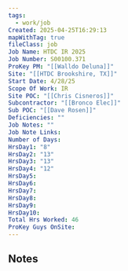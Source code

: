 ```yaml
---
tags:
  - work/job
Created: 2025-04-25T16:29:13
mapWithTag: true
fileClass: job
Job Name: HTDC IR 2025
Job Number: S00100.371
ProKey PM: "[[Walldo Deluna]]"
Site: "[[HTDC Brookshire, TX]]"
Start Date: 4/28/25
Scope Of Work: IR
Site POC: "[[Chris Cisneros]]"
Subcontractor: "[[Bronco Elec]]"
Sub POC: "[[Dave Rosen]]"
Deficiencies: ""
Job Notes: ""
Job Note Links: 
Number of Days: 
HrsDay1: "8"
HrsDay2: "13"
HrsDay3: "13"
HrsDay4: "12"
HrsDay5: 
HrsDay6: 
HrsDay7: 
HrsDay8: 
HrsDay9: 
HrsDay10: 
Total Hrs Worked: 46
ProKey Guys OnSite:
---
```

## Notes
